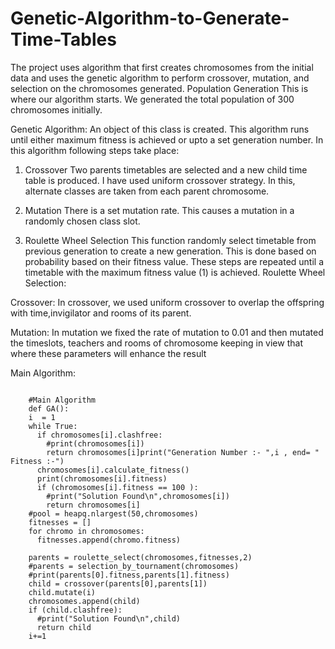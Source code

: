 # Genetic-Algorithm-to-Generate-Time-Tables
The project uses algorithm that first creates chromosomes from the initial data and uses the genetic algorithm to perform crossover, mutation, and selection on the chromosomes generated. 
Population Generation 
This is where our algorithm starts. We generated the total population of 300  chromosomes initially. 

Genetic Algorithm: 
An object of this class is created. This algorithm runs until either maximum fitness  is achieved or upto a set generation number. In this algorithm following steps take  place: 

1. Crossover 
Two parents timetables are selected and a new child time table is produced. I have  used uniform crossover strategy. In this, alternate classes are taken from each  parent chromosome.  

2. Mutation 
There is a set mutation rate. This causes a mutation in a randomly chosen class  slot. 

3. Roulette Wheel Selection 
This function randomly select timetable from previous generation to create a new  generation. This is done based on probability based on their fitness value. 
These steps are repeated until a timetable with the maximum fitness value (1) is  achieved.
  Roulette Wheel Selection: 

  Crossover: 
  In crossover, we used uniform crossover to overlap the offspring with time,invigilator and rooms of  its parent.
  
  Mutation: 
  In mutation we fixed the rate of mutation to 0.01 and then mutated the timeslots, teachers and  rooms of chromosome keeping in view that where these parameters will enhance the result
 
  Main Algorithm:
  ```

      #Main Algorithm
      def GA():
      i  = 1
      while True:
        if chromosomes[i].clashfree:
          #print(chromosomes[i])
          return chromosomes[i]print("Generation Number :- ",i , end= "     Fitness :-")
        chromosomes[i].calculate_fitness()
        print(chromosomes[i].fitness)
        if (chromosomes[i].fitness == 100 ):
          #print("Solution Found\n",chromosomes[i])
          return chromosomes[i]
      #pool = heapq.nlargest(50,chromosomes)
      fitnesses = []
      for chromo in chromosomes:
        fitnesses.append(chromo.fitness)
  
      parents = roulette_select(chromosomes,fitnesses,2)
      #parents = selection_by_tournament(chromosomes)
      #print(parents[0].fitness,parents[1].fitness)
      child = crossover(parents[0],parents[1])
      child.mutate(i)
      chromosomes.append(child)
      if (child.clashfree):
        #print("Solution Found\n",child)
        return child
      i+=1
```
